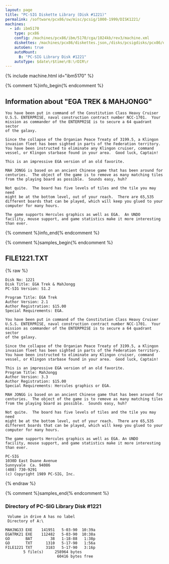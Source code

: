 ```yaml
---
layout: page
title: "PC-SIG Diskette Library (Disk #1221)"
permalink: /software/pcx86/sw/misc/pcsig/1000-1999/DISK1221/
machines:
  - id: ibm5170
    type: pcx86
    config: /machines/pcx86/ibm/5170/cga/1024kb/rev3/machine.xml
    diskettes: /machines/pcx86/diskettes.json,/disks/pcsigdisks/pcx86/diskettes.json
    autoGen: true
    autoMount:
      B: "PC-SIG Library Disk #1221"
    autoType: $date\r$time\rB:\rDIR\r
---
```


{% include machine.html id="ibm5170" %}

{% comment %}info_begin{% endcomment %}

## Information about "EGA TREK & MAHJONGG"

    You have been put in command of the Constitution Class Heavy Cruiser
    U.S.S. ENTERPRISE, naval construction contract number NCC-1701.  Your
    mission as commander of the ENTERPRISE is to secure a 64 quadrant sector
    of the galaxy.
    
    Since the collapse of the Organian Peace Treaty of 3199.5, a Klingon
    invasion fleet has been sighted in parts of the Federation territory.
    You have been instructed to eliminate any Klingon cruiser, command
    vessel, or Klingon starbase found in your area.  Good luck, Captain!
    
    This is an impressive EGA version of an old favorite.
    
    MAH JONGG is based on an ancient Chinese game that has been around for
    centuries.  The object of the game is to remove as many matching tiles
    from the playing board as possible.  Sounds easy, huh?
    
    Not quite.  The board has five levels of tiles and the tile you may need
    might be at the bottom level, out of your reach.  There are 65,535
    different boards that can be played, which will keep you glued to your
    computer for many hours.
    
    The game supports Hercules graphics as well as EGA.  An UNDO
    facility, mouse support, and game statistics make it more interesting
    than ever.
{% comment %}info_end{% endcomment %}

{% comment %}samples_begin{% endcomment %}

## FILE1221.TXT

{% raw %}
```
Disk No: 1221                                                           
Disk Title: EGA Trek & MahJongg                                         
PC-SIG Version: S1.2                                                    
                                                                        
Program Title: EGA Trek                                                 
Author Version: 2.1                                                     
Author Registration: $15.00                                             
Special Requirements: EGA.                                              
                                                                        
You have been put in command of the Constitution Class Heavy Cruiser    
U.S.S. ENTERPRISE, naval construction contract number NCC-1701.  Your   
mission as commander of the ENTERPRISE is to secure a 64 quadrant sector
of the galaxy.                                                          
                                                                        
Since the collapse of the Organian Peace Treaty of 3199.5, a Klingon    
invasion fleet has been sighted in parts of the Federation territory.   
You have been instructed to eliminate any Klingon cruiser, command      
vessel, or Klingon starbase found in your area.  Good luck, Captain!    
                                                                        
This is an impressive EGA version of an old favorite.                   
Program Title: MahJongg                                                 
Author Version: 3.3                                                     
Author Registration: $15.00                                             
Special Requirements: Hercules graphics or EGA.                         
                                                                        
MAH JONGG is based on an ancient Chinese game that has been around for  
centuries.  The object of the game is to remove as many matching tiles  
from the playing board as possible.  Sounds easy, huh?                  
                                                                        
Not quite.  The board has five levels of tiles and the tile you may need
might be at the bottom level, out of your reach.  There are 65,535      
different boards that can be played, which will keep you glued to your  
computer for many hours.                                                
                                                                        
The game supports Hercules graphics as well as EGA. An UNDO             
facility, mouse support, and game statistics make it more interesting   
than ever.                                                              
                                                                        
PC-SIG                                                                  
1030D East Duane Avenue                                                 
Sunnyvale  Ca. 94086                                                    
(408) 730-9291                                                          
(c) Copyright 1989 PC-SIG, Inc.                                         
```
{% endraw %}

{% comment %}samples_end{% endcomment %}

### Directory of PC-SIG Library Disk #1221

     Volume in drive A has no label
     Directory of A:\

    MAHJNG33 EXE    141951   5-03-90  10:39a
    EGATRK21 EXE    112482   5-03-90  10:38a
    GO       BAT        38   1-18-88   1:38p
    GO       TXT      1310   5-17-90   1:56a
    FILE1221 TXT      3183   5-17-90   3:16p
            5 file(s)     258964 bytes
                           60416 bytes free

